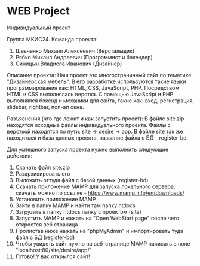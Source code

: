 # WEB Project
Индивидуальный проект

Группа МКИС24.
Команда проекта:
1) Шевченко Михаил Алексеевич (Верстальщик)
2) Рябко Михаил Андреевич (Программист и бэкендер)
3) Синицын Владисла Иванович (Дизайнер)

Описание проекта: Наш проект это многостраничный сайт по тематике "Дизайнерская мебель". В его разработке используются такие языки программирования как: HTML, CSS, JavaScript, PHP. Посредством HTML и CSS выполнялась верстка. С помощью JavaScript и PHP выполнялся бэкенд и механики для сайта, такие как: вход, регистрация, slidebar, rightbar, поп-ап окна.

Разъяснения (что где лежит и как запустить проект):
В файле site.zip находятся исходные файлы индивидуального проекта.
Файлы с версткой находятся по пути: site -> desire -> app.
В файле site так же находиться и база данных проекта, название файла с БД - register-bd.

Для успешного запуска проекта нужно выполнить следующие действия:
1) Скачать файл site.zip
2) Разархивировать его
3) Выложить оттуда файл с базой данных (register-bd)
4) Скачать приложение MAMP для запуска локального сервера, скачать можно по ссылке - https://www.mamp.info/en/downloads/
5) Установить приложение MAMP
6) Зайти в папку MAMP и найти там папку htdocs
7) Загрузить в папку htdocs папку с проектом (site)
8) Запустить MAMP и нажать на "Open WebStart page" после чего откроется веб страница
9) Пролистав ниже нажать на "phpMyAdmin" и импортировать туда файл с БД (register-bd)
10) Чтобы увидеть сайт нужно на веб-странице MAMP написать в поле "localhost:80/site/desire/app/"
11) Готово! У вас открылся сайт!
